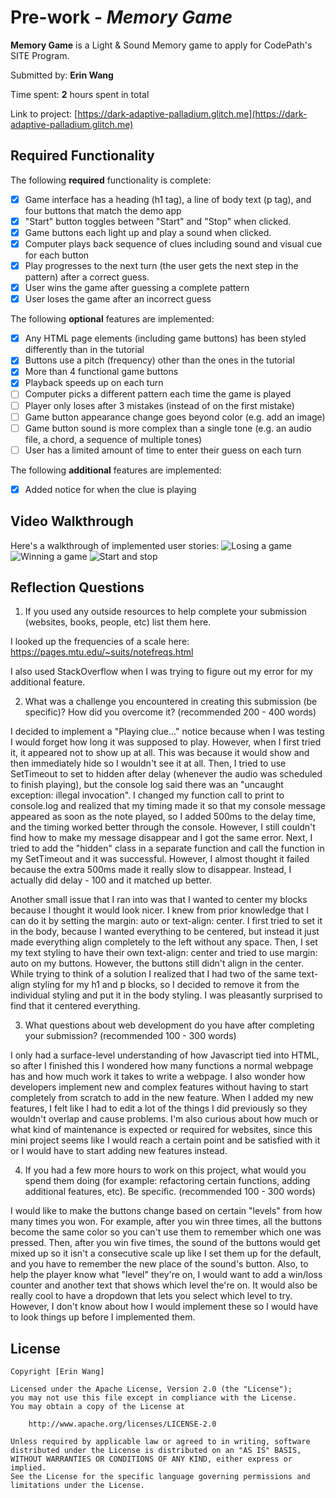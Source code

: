 # Pre-work - *Memory Game*

**Memory Game** is a Light & Sound Memory game to apply for CodePath's SITE Program. 

Submitted by: **Erin Wang**

Time spent: **2** hours spent in total

Link to project: [https://dark-adaptive-palladium.glitch.me](https://dark-adaptive-palladium.glitch.me)

## Required Functionality

The following **required** functionality is complete:

* [X] Game interface has a heading (h1 tag), a line of body text (p tag), and four buttons that match the demo app
* [X] "Start" button toggles between "Start" and "Stop" when clicked. 
* [X] Game buttons each light up and play a sound when clicked. 
* [X] Computer plays back sequence of clues including sound and visual cue for each button
* [X] Play progresses to the next turn (the user gets the next step in the pattern) after a correct guess. 
* [X] User wins the game after guessing a complete pattern
* [X] User loses the game after an incorrect guess

The following **optional** features are implemented:

* [X] Any HTML page elements (including game buttons) has been styled differently than in the tutorial
* [X] Buttons use a pitch (frequency) other than the ones in the tutorial
* [X] More than 4 functional game buttons
* [X] Playback speeds up on each turn
* [ ] Computer picks a different pattern each time the game is played
* [ ] Player only loses after 3 mistakes (instead of on the first mistake)
* [ ] Game button appearance change goes beyond color (e.g. add an image)
* [ ] Game button sound is more complex than a single tone (e.g. an audio file, a chord, a sequence of multiple tones)
* [ ] User has a limited amount of time to enter their guess on each turn

The following **additional** features are implemented:

- [X] Added notice for when the clue is playing

## Video Walkthrough

Here's a walkthrough of implemented user stories:
![Losing a game](https://cdn.glitch.com/c96c39b3-212f-4c21-9fa4-f3f360632ca6%2Fprework%20lose.gif?v=1616548111107)
![Winning a game](https://cdn.glitch.com/c96c39b3-212f-4c21-9fa4-f3f360632ca6%2Fprework.gif?v=1616548121619)
![Start and stop](https://cdn.glitch.com/c96c39b3-212f-4c21-9fa4-f3f360632ca6%2Fprework%20start%20stop.gif?v=1616548117178)


## Reflection Questions
1. If you used any outside resources to help complete your submission (websites, books, people, etc) list them here. 

I looked up the frequencies of a scale here: https://pages.mtu.edu/~suits/notefreqs.html

I also used StackOverflow when I was trying to figure out my error for my additional feature.

2. What was a challenge you encountered in creating this submission (be specific)? How did you overcome it? (recommended 200 - 400 words) 

I decided to implement a "Playing clue..." notice because when I was testing I would forget how long it was supposed 
to play. However, when I first tried it, it appeared not to show up at all. This was because it would show and then
immediately hide so I wouldn't see it at all. Then, I tried to use SetTimeout to set to hidden after delay (whenever
the audio was scheduled to finish playing), but the console log said there was an "uncaught exception: illegal invocation".
I changed my function call to print to console.log and realized that my timing made it so that my console message appeared
as soon as the note played, so I added 500ms to the delay time, and the timing worked better through the console. However, 
I still couldn't find how to make my message disappear and I got the same error. Next, I tried to add the "hidden" class in
a separate function and call the function in my SetTimeout and it was successful. However, I almost thought it failed 
because the extra 500ms made it really slow to disappear. Instead, I actually did delay - 100 and it matched up better.

Another small issue that I ran into was that I wanted to center my blocks because I thought it would look nicer. I knew from
prior knowledge that I can do it by setting the margin: auto or text-align: center. I first tried to set it in the body, because
I wanted everything to be centered, but instead it just made everything align completely to the left without any space. Then, I
set my text styling to have their own text-align: center and tried to use margin: auto on my buttons. However, the buttons still
didn't align in the center. While trying to think of a solution I realized that I had two of the same text-align styling for my
h1 and p blocks, so I decided to remove it from the individual styling and put it in the body styling. I was pleasantly surprised
to find that it centered everything.

3. What questions about web development do you have after completing your submission? (recommended 100 - 300 words) 

I only had a surface-level understanding of how Javascript tied into HTML, so after I finished this I wondered how many functions
a normal webpage has and how much work it takes to write a webpage. I also wonder how developers implement new and complex features
without having to start completely from scratch to add in the new feature. When I added my new features, I felt like I had to edit a
lot of the things I did previously so they wouldn't overlap and cause problems. I'm also curious about how much or what kind of
maintenance is expected or required for websites, since this mini project seems like I would reach a certain point and be satisfied
with it or I would have to start adding new features instead. 

4. If you had a few more hours to work on this project, what would you spend them doing (for example: refactoring certain functions, adding additional features, etc). Be specific. (recommended 100 - 300 words) 

I would like to make the buttons change based on certain "levels" from how many times you won. For example, after you win three
times, all the buttons become the same color so you can't use them to remember which one was pressed. Then, after you win five
times, the sound of the buttons would get mixed up so it isn't a consecutive scale up like I set them up for the default, and you
have to remember the new place of the sound's button. Also, to help the player know what "level" they're on, I would want to add a
win/loss counter and another text that shows which level the're on. It would also be really cool to have a dropdown that lets you
select which level to try. However, I don't know about how I would implement these so I would have to look things up before
I implemented them.



## License

    Copyright [Erin Wang]

    Licensed under the Apache License, Version 2.0 (the "License");
    you may not use this file except in compliance with the License.
    You may obtain a copy of the License at

        http://www.apache.org/licenses/LICENSE-2.0

    Unless required by applicable law or agreed to in writing, software
    distributed under the License is distributed on an "AS IS" BASIS,
    WITHOUT WARRANTIES OR CONDITIONS OF ANY KIND, either express or implied.
    See the License for the specific language governing permissions and
    limitations under the License.